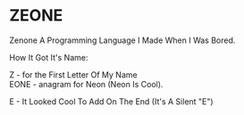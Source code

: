 # ZEONE
Zenone 
A Programming Language I Made When I Was Bored.

How It Got It's Name:

Z - for the First Letter Of My Name                                                                                                                                                                                
EONE - anagram for Neon (Neon Is Cool).  

E - It Looked Cool To Add On The End (It's A Silent "E")
